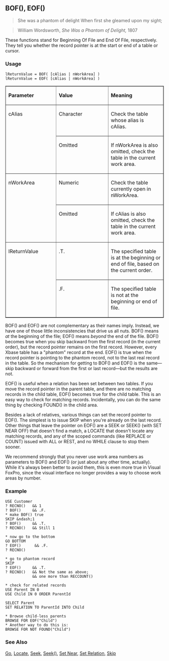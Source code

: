 ## BOF(), EOF()

>She was a phantom of delight   When first she gleamed upon my sight;

>William Wordsworth, *She Was a Phantom of Delight,* 1807

These functions stand for Beginning Of File and End Of File, respectively. They tell you whether the record pointer is at the start or end of a table or cursor.

### Usage

```foxpro
lReturnValue = BOF( [cAlias | nWorkArea] )
lReturnValue = EOF( [cAlias | nWorkArea] )
```
<table border cellspacing=0 cellpadding=0 width=100%>
<tr>
  <td width=32% valign=top>
  <p><b>Parameter</b></p>
  </td>
  <td width=23% valign=top>
  <p><b>Value</b></p>
  </td>
  <td width=45% valign=top>
  <p><b>Meaning</b></p>
  </td>
 </tr>
<tr>
  <td width=32% rowspan=2 valign=top>
  <p>cAlias</p>
  </td>
  <td width=23% valign=top>
  <p>Character</p>
  </td>
  <td width=45% valign=top>
  <p>Check the table whose alias is cAlias.</p>
  </td>
 </tr>
<tr>
  <td width=33% valign=top>
  <p>Omitted</p>
  </td>
  <td width=67% valign=top>
  <p>If nWorkArea is also omitted, check the table in the current work area.</p>
  </td>
 </tr>
<tr>
  <td width=32% rowspan=2 valign=top>
  <p>nWorkArea</p>
  </td>
  <td width=23% valign=top>
  <p>Numeric</p>
  </td>
  <td width=45% valign=top>
  <p>Check the table currently open in nWorkArea.</p>
  </td>
 </tr>
<tr>
  <td width=33% valign=top>
  <p>Omitted</p>
  </td>
  <td width=67% valign=top>
  <p>If cAlias is also omitted, check the table in the current work area.</p>
  </td>
 </tr>
<tr>
  <td width=32% rowspan=2 valign=top>
  <p>lReturnValue</p>
  </td>
  <td width=23% valign=top>
  <p>.T.</p>
  </td>
  <td width=45% valign=top>
  <p>The specified table is at the beginning or end of file, based on the current order.</p>
  </td>
 </tr>
<tr>
  <td width=33% valign=top>
  <p>.F.</p>
  </td>
  <td width=67% valign=top>
  <p>The specified table is not at the beginning or end of file.</p>
  </td>
 </tr>
</table>

BOF() and EOF() are not complementary as their names imply. Instead, we have one of those little inconsistencies that drive us all nuts. BOF() means *at* the beginning of the file; EOF() means *beyond* the end of the file. BOF() becomes true when you skip backward from the first record (in the current order), but the record pointer remains on the first record. However, every Xbase table has a "phantom" record at the end. EOF() is true when the record pointer is pointing to the phantom record, not to the last real record in the table. So the mechanism for getting to BOF() and EOF() is the same&mdash;skip backward or forward from the first or last record&mdash;but the results are not.

EOF() is useful when a relation has been set between two tables. If you move the record pointer in the parent table, and there are no matching records in the child table, EOF() becomes true for the child table. This is an easy way to check for matching records. Incidentally, you can do the same thing by checking FOUND() in the child area.

Besides a lack of relatives, various things can set the record pointer to EOF(). The simplest is to issue SKIP when you're already on the last record. Other things that leave the pointer on EOF() are a SEEK or SEEK() (with SET NEAR OFF) that doesn't find a match, a LOCATE that doesn't locate any matching records, and any of the scoped commands (like REPLACE or COUNT) issued with ALL or REST, and no WHILE clause to stop them sooner.

We recommend strongly that you never use work area numbers as parameters to BOF() and EOF() (or just about any other time, actually). While it's always been better to avoid them, this is even more true in Visual FoxPro, since the visual interface no longer provides a way to choose work areas by number.

### Example

```foxpro
USE Customer
? RECNO()   && 1
? BOF()     && .F.
* make BOF() true
SKIP &ndash;1
? BOF()     && .T.
? RECNO()   && Still 1

* now go to the bottom
GO BOTTOM
? EOF()      && .F.
? RECNO()

* go to phantom record
SKIP
? EOF()     && .T.
? RECNO()   && Not the same as above;
            && one more than RECCOUNT()

* check for related records
USE Parent IN 0
USE Child IN 0 ORDER ParentId

SELECT Parent
SET RELATION TO ParentId INTO Child

* Browse child-less parents
BROWSE FOR EOF("Child")
* Another way to do this is:
BROWSE FOR NOT FOUND("Child")
```
### See Also

[Go](s4g079.md), [Locate](s4g042.md), [Seek](s4g267.md), [Seek()](s4g267.md), [Set Near](s4g268.md), [Set Relation](s4g084.md), [Skip](s4g079.md)